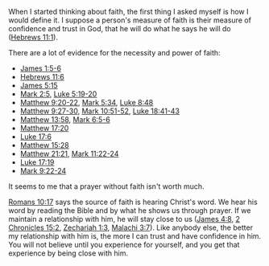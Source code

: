 When I started thinking about faith, the first thing I asked myself is how I
would define it. I suppose a person's measure of faith is their measure of
confidence and trust in God, that he will do what he says he will do
([Hebrews 11:1][]).

There are a lot of evidence for the necessity and power of faith:

- [James 1:5-6][]
- [Hebrews 11:6][]
- [James 5:15][]
- [Mark 2:5][], [Luke 5:19-20][]
- [Matthew 9:20-22][], [Mark 5:34][], [Luke 8:48][]
- [Matthew 9:27-30][], [Mark 10:51-52][], [Luke 18:41-43][]
- [Matthew 13:58][], [Mark 6:5-6][]
- [Matthew 17:20][]
- [Luke 17:6][]
- [Matthew 15:28][]
- [Matthew 21:21][], [Mark 11:22-24][]
- [Luke 17:19][]
- [Mark 9:22-24][]

It seems to me that a prayer without faith isn't worth much.

[Romans 10:17][] says the source of faith is hearing Christ's word.
We hear his word by reading the Bible and by what he shows us through prayer.
If we maintain a relationship with him, he will stay close to us
([James 4:8][], [2 Chronicles 15:2][], [Zechariah 1:3][], [Malachi 3:7][]).
Like anybody else, the better my relationship with him is, the more I can trust
and have confidence in him. You will not believe until you experience for
yourself, and you get that experience by being close with him.


[Hebrews 11:1]: https://www.blueletterbible.org/nasb/Hebrews/11/1
  "(NET) People Commended for Their Faith11:1 Now faith is being sure of what we hope for, being convinced of what we do not see."
[James 1:5-6]: https://www.blueletterbible.org/nasb/James/1/5-6
  "(NET) 1:5 But if anyone is deficient in wisdom, he should ask God, who gives to all generously and without reprimand, and it will be given to him. 6 But he must ask in faith without doubting, for the one who doubts is like a wave of the sea, blown and tossed around by the wind."
[Hebrews 11:6]: https://www.blueletterbible.org/nasb/Hebrews/11/6
  "(NET) 11:6 Now without faith it is impossible to please him, for the one who approaches God must believe that he exists and that he rewards those who seek him."
[James 5:15]: https://www.blueletterbible.org/nasb/James/5/15
  "(NET) 5:15 And the prayer of faith will save the one who is sick and the Lord will raise him up &#8211; and if he has committed sins, he will be forgiven."
[Mark 2:5]: https://www.blueletterbible.org/nasb/Mark/2/5
  "(NET) 2:5 When Jesus saw their faith, he said to the paralytic, “Son, your sins are forgiven.”"
[Luke 5:19-20]: https://www.blueletterbible.org/nasb/Luke/5/19-20
  "(NET) 5:19 But since they found no way to carry him in because of the crowd, they went up on the roof and let him down on the stretcher through the roof tiles right in front of Jesus. 20 When Jesus saw their faith he said, “Friend, your sins are forgiven.”"
[Matthew 9:20-22]: https://www.blueletterbible.org/nasb/Matthew/9/20-22
  "(NET) 9:20 But a woman who had been suffering from a hemorrhage for twelve years came up behind him and touched the edge of his cloak. 21 For she kept saying to herself, “If only I touch his cloak, I will be healed.” 22 But when Jesus turned and saw her he said, “Have courage, daughter! Your faith has made you well.” And the woman was healed from that hour."
[Mark 5:34]: https://www.blueletterbible.org/nasb/Mark/5/34
  "(NET) 5:34 He said to her, “Daughter, your faith has made you well. Go in peace, and be healed of your disease.”"
[Luke 8:48]: https://www.blueletterbible.org/nasb/Luke/8/48
  "(NET) 8:48 Then he said to her, “Daughter, your faith has made you well. Go in peace.”"
[Matthew 9:27-30]: https://www.blueletterbible.org/nasb/Matthew/9/27-30
  "(NET) Healing the Blind and Mute9:27 As Jesus went on from there, two blind men followed him, shouting, “Have mercy on us, Son of David!” 28 When he went into the house, the blind men came to him. Jesus said to them, “Do you believe that I am able to do this?” They said to him, “Yes, Lord.” 29 Then he touched their eyes saying, “Let it be done for you according to your faith.” 30 And their eyes were opened. Then Jesus sternly warned them, “See that no one knows about this.”"
[Mark 10:51-52]: https://www.blueletterbible.org/nasb/Mark/10/51-52
  "(NET) 10:51 Then Jesus said to him, “What do you want me to do for you?” The blind man replied, “Rabbi, let me see again.” 52 Jesus said to him, “Go, your faith has healed you.” Immediately he regained his sight and followed him on the road."
[Luke 18:41-43]: https://www.blueletterbible.org/nasb/Luke/18/41-43
  "(NET) 18:41 “What do you want me to do for you?” He replied, “Lord, let me see again.” 42 Jesus said to him, “Receive your sight; your faith has healed you.” 43 And immediately he regained his sight and followed Jesus, praising God. When all the people saw it, they too gave praise to God."
[Matthew 13:58]: https://www.blueletterbible.org/nasb/Matthew/13/58
  "(NET) 13:58 And he did not do many miracles there because of their unbelief."
[Mark 6:5-6]: https://www.blueletterbible.org/nasb/Mark/6/5-6
  "(NET) 6:5 He was not able to do a miracle there, except to lay his hands on a few sick people and heal them. 6 And he was amazed because of their unbelief. Then he went around among the villages and taught."
[Matthew 17:20]: https://www.blueletterbible.org/nasb/Matthew/17/20
  "(NET) 17:20 He told them, “It was because of your little faith. I tell you the truth, if you have faith the size of a mustard seed, you will say to this mountain, ‘Move from here to there,’ and it will move; nothing will be impossible for you.”"
[Luke 17:6]: https://www.blueletterbible.org/nasb/Luke/17/6
  "(NET) 17:6 So the Lord replied, “If you had faith the size of a mustard seed, you could say to this black mulberry tree, ‘Be pulled out by the roots and planted in the sea,’ and it would obey you."
[Matthew 15:28]: https://www.blueletterbible.org/nasb/Matthew/15/28
  "(NET) 15:28 Then Jesus answered her, “Woman, your faith is great! Let what you want be done for you.” And her daughter was healed from that hour."
[Matthew 21:21]: https://www.blueletterbible.org/nasb/Matthew/21/21
  "(NET) 21:21 Jesus answered them, “I tell you the truth, if you have faith and do not doubt, not only will you do what was done to the fig tree, but even if you say to this mountain, ‘Be lifted up and thrown into the sea,’ it will happen."
[Mark 11:22-24]: https://www.blueletterbible.org/nasb/Mark/11/22-24
  "(NET) 11:22 Jesus said to them, “Have faith in God. 23 I tell you the truth, if someone says to this mountain, ‘Be lifted up and thrown into the sea,’ and does not doubt in his heart but believes that what he says will happen, it will be done for him. 24 For this reason I tell you, whatever you pray and ask for, believe that you have received it, and it will be yours."
[Luke 17:19]: https://www.blueletterbible.org/nasb/Luke/17/19
  "(NET) 17:19 Then he said to the man, “Get up and go your way. Your faith has made you well.”"
[Mark 9:22-24]: https://www.blueletterbible.org/nasb/Mark/9/22-24
  "(NET) 9:22 It has often thrown him into fire or water to destroy him. But if you are able to do anything, have compassion on us and help us.” 23 Then Jesus said to him, “‘If you are able?’ All things are possible for the one who believes.” 24 Immediately the father of the boy cried out and said, “I believe; help my unbelief!”"
[Romans 10:17]: https://www.blueletterbible.org/nasb/Romans/10/17
  "(NET) 10:17 Consequently faith comes from what is heard, and what is heard comes through the preached word of Christ."
[James 4:8]: https://www.blueletterbible.org/nasb/James/4/8
  "(NET) 4:8 Draw near to God and he will draw near to you. Cleanse your hands, you sinners, and make your hearts pure, you double-minded."
[2 Chronicles 15:2]: https://www.blueletterbible.org/nasb/2Chronicles/15/2
  "(NET) 15:2 He met Asa and told him, “Listen to me, Asa and all Judah and Benjamin! The Lord is with you when you are loyal to him. If you seek him, he will respond to you, but if you reject him, he will reject you."
[Zechariah 1:3]: https://www.blueletterbible.org/nasb/Zechariah/1/3
  "(NET) 1:3 Therefore say to the people: The Lord who rules over all says, “Turn to me,” says the Lord who rules over all, “and I will turn to you,” says the Lord who rules over all."
[Malachi 3:7]: https://www.blueletterbible.org/nasb/Malachi/3/7
  "(NET) 3:7 From the days of your ancestors you have ignored my commandments and have not kept them! Return to me, and I will return to you,” says the Lord who rules over all. “But you say, ‘How should we return?’"
